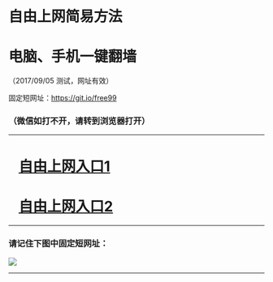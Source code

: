 ﻿# 自由上网简易方法

# 电脑、手机一键翻墙

（2017/09/05 测试，网址有效）

固定短网址：https://git.io/free99

### （微信如打不开，请转到浏览器打开）


***





# &nbsp;&nbsp; <a href="http://ft2194614337.fwq-tz1001.xyz/fwqtz01.html?t=090500118901 " target="_blank">自由上网入口1</a>
# &nbsp;&nbsp; <a href="http://ft2072020559.fwq-tz1002.xyz/fwqtz02.html?t=09050017462 " target="_blank">自由上网入口2</a>
***

### 请记住下图中固定短网址：

<img src="https://s3-us-west-2.amazonaws.com/fwq-1001/yjfq-20170905okok.png" /> 


***

